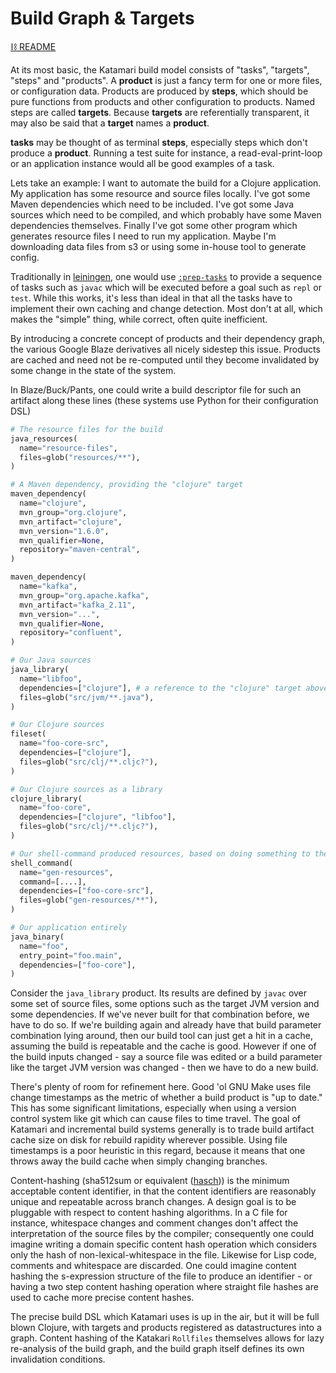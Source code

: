 # Build Graph & Targets
[⛓ README](/README.md)

At its most basic, the Katamari build model consists of "tasks", "targets", "steps" and "products".
A **product** is just a fancy term for one or more files, or configuration data.
Products are produced by **steps**, which should be pure functions from products and other configuration to products.
Named steps are called **targets**.
Because **targets** are referentially transparent, it may also be said that a **target** names a **product**.

**tasks** may be thought of as terminal **steps**, especially steps which don't produce a **product**.
Running a test suite for instance, a read-eval-print-loop or an application instance would all be good examples of a task.

Lets take an example:
I want to automate the build for a Clojure application.
My application has some resource and source files locally.
I've got some Maven dependencies which need to be included.
I've got some Java sources which need to be compiled, and which probably have some Maven dependencies themselves.
Finally I've got some other program which generates resource files I need to run my application.
Maybe I'm downloading data files from s3 or using some in-house tool to generate config.

Traditionally in [leiningen](https://github.com/technomancy/leiningen), one would use [`:prep-tasks`](https://github.com/technomancy/leiningen/blob/master/sample.project.clj#L258-L262) to provide a sequence of tasks such as `javac` which will be executed before a goal such as `repl` or `test`.
While this works, it's less than ideal in that all the tasks have to implement their own caching and change detection.
Most don't at all, which makes the "simple" thing, while correct, often quite inefficient.

By introducing a concrete concept of products and their dependency graph, the various Google Blaze derivatives all nicely sidestep this issue.
Products are cached and need not be re-computed until they become invalidated by some change in the state of the system.

In Blaze/Buck/Pants, one could write a build descriptor file for such an artifact along these lines (these systems use Python for their configuration DSL)

```python
# The resource files for the build
java_resources(
  name="resource-files",
  files=glob("resources/**"),
)

# A Maven dependency, providing the "clojure" target
maven_dependency(
  name="clojure",
  mvn_group="org.clojure",
  mvn_artifact="clojure",
  mvn_version="1.6.0",
  mvn_qualifier=None,
  repository="maven-central",
)

maven_dependency(
  name="kafka",
  mvn_group="org.apache.kafka",
  mvn_artifact="kafka_2.11",
  mvn_version="...",
  mvn_qualifier=None,
  repository="confluent",
)

# Our Java sources
java_library(
  name="libfoo",
  dependencies=["clojure"], # a reference to the "clojure" target above
  files=glob("src/jvm/**.java"),
)

# Our Clojure sources
fileset(
  name="foo-core-src",
  dependencies=["clojure"],
  files=glob("src/clj/**.cljc?"),
)

# Our Clojure sources as a library
clojure_library(
  name="foo-core",
  dependencies=["clojure", "libfoo"],
  files=glob("src/clj/**.cljc?"),
)

# Our shell-command produced resources, based on doing something to the foo-core-src fileset.
shell_command(
  name="gen-resources",
  command=[....],
  dependencies=["foo-core-src"],
  files=glob("gen-resources/**"),
)

# Our application entirely
java_binary(
  name="foo",
  entry_point="foo.main",
  dependencies=["foo-core"],
)
```

Consider the `java_library` product.
Its results are defined by `javac` over some set of source files, some options such as the target JVM version and some dependencies.
If we've never built for that combination before, we have to do so.
If we're building again and already have that build parameter combination lying around, then our build tool can just get a hit in a cache, assuming the build is repeatable and the cache is good.
However if one of the build inputs changed - say a source file was edited or a build parameter like the target JVM version was changed - then we have to do a new build.

There's plenty of room for refinement here.
Good 'ol GNU Make uses file change timestamps as the metric of whether a build product is "up to date."
This has some significant limitations, especially when using a version control system like git which can cause files to time travel.
The goal of Katamari and incremental build systems generally is to trade build artifact cache size on disk for rebuild rapidity wherever possible.
Using file timestamps is a poor heuristic in this regard, because it means that one throws away the build cache when simply changing branches.

Content-hashing (sha512sum or equivalent ([hasch](https://github.com/replikativ/hasch))) is the minimum acceptable content identifier, in that the content identifiers are reasonably unique and repeatable across branch changes.
A design goal is to be pluggable with respect to content hashing algorithms.
In a C file for instance, whitespace changes and comment changes don't affect the interpretation of the source files by the compiler; consequently one could imagine writing a domain specific content hash operation which considers only the hash of non-lexical-whitespace in the file.
Likewise for Lisp code, comments and whitespace are discarded.
One could imagine content hashing the s-expression structure of the file to produce an identifier - or having a two step content hashing operation where straight file hashes are used to cache more precise content hashes.

The precise build DSL which Katamari uses is up in the air, but it will be full blown Clojure, with targets and products registered as datastructures into a graph.
Content hashing of the Katakari `Rollfiles` themselves allows for lazy re-analysis of the build graph, and the build graph itself defines its own invalidation conditions.
